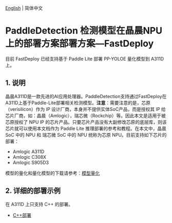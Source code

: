 [English](README.md) | 简体中文

# PaddleDetection 检测模型在晶晨NPU上的部署方案部署方案—FastDeploy  

目前 FastDeploy 已经支持基于 Paddle Lite 部署 PP-YOLOE  量化模型到 A311D 上。

## 1. 说明  

晶晨A311D是一款先进的AI应用处理器。PaddleDetection支持通过FastDeploy在A311D上基于Paddle-Lite部署相关检测模型。**注意**：需要注意的是，芯原（verisilicon）作为 IP 设计厂商，本身并不提供实体SoC产品，而是授权其 IP 给芯片厂商，如：晶晨（Amlogic），瑞芯微（Rockchip）等。因此本文是适用于被芯原授权了 NPU IP 的芯片产品。只要芯片产品没有大副修改芯原的底层库，则该芯片就可以使用本文档作为 Paddle Lite 推理部署的参考和教程。在本文中，晶晨 SoC 中的 NPU 和 瑞芯微 SoC 中的 NPU 统称为芯原 NPU。目前支持如下芯片的部署：
- Amlogic A311D
- Amlogic C308X
- Amlogic S905D3

模型的量化和量化模型的下载请参考：[模型量化](../quantize/README.md)

## 2. 详细的部署示例

在 A311D 上只支持 C++ 的部署。

- [C++部署](cpp)